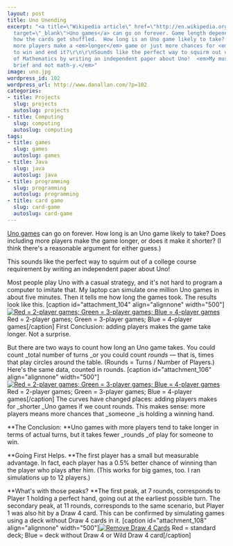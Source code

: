 ```yaml
---
layout: post
title: Uno Unending
excerpt: "<a title=\"Wikipedia article\" href=\"http://en.wikipedia.org/wiki/Uno_(game)\"
  target=\"_blank\">Uno games</a> can go on forever. Game length depends mainly on
  how the cards get shuffled.  How long is an Uno game likely to take?  Does including
  more players make a <em>longer</em> game or just more chances for <em>someone</em>
  to win and end it?\r\n\r\nSounds like the perfect way to squirm out of taking History
  of Mathematics by writing an independent paper about Uno!  <em>My musings here are
  brief and not math-y.</em>"
image: uno.jpg
wordpress_id: 102
wordpress_url: http://www.danallan.com/?p=102
categories:
- title: Projects
  slug: projects
  autoslug: projects
- title: Computing
  slug: computing
  autoslug: computing
tags:
- title: games
  slug: games
  autoslug: games
- title: Java
  slug: java
  autoslug: java
- title: programming
  slug: programming
  autoslug: programming
- title: card game
  slug: card-game
  autoslug: card-game
---
```


[Uno games](http://en.wikipedia.org/wiki/Uno_(game) "Wikipedia article") can go on forever. How long is an Uno game likely to take? Does including more players make the game longer, or does it make it shorter? (I think there's a reasonable argument for either guess.)

This sounds like the perfect way to squirm out of a college course requirement by writing an independent paper about Uno!

Most people play Uno with a casual strategy, and it's not hard to program a computer to imitate that. My laptop can simulate one million Uno games in about five minutes. Then it tells me how long the games took. The results look like this.
[caption id="attachment_104" align="alignnone" width="500"][![Red = 2-player games; Green = 3-player games; Blue = 4-player games](http://www.danallan.com/wp-content/uploads/2008/08/2-4-players-unscaled.png "2-4-players-unscaled")](http://www.danallan.com/wp-content/uploads/2008/08/2-4-players-unscaled.png) Red = 2-player games; Green = 3-player games; Blue = 4-player games[/caption]
First Conclusion: adding players makes the game take longer. Not a surprise.

But there are two ways to count how long an Uno game takes. You could count _total number of turns _or you could count _rounds_ — that is, times that play circles around the table. (Rounds = Turns / Number of Players.) Here's the same data, counted in rounds.
[caption id="attachment_106" align="alignnone" width="500"][![Red = 2-player games; Green = 3-player games; Blue = 4-player games](http://www.danallan.com/wp-content/uploads/2008/08/2-4-players-scaled-500x319.png "2-4-players-scaled")](http://www.danallan.com/wp-content/uploads/2008/08/2-4-players-scaled.png) Red = 2-player games; Green = 3-player games; Blue = 4-player games[/caption]
The curves have changed places: adding players makes for _shorter _Uno games if we count rounds. This makes sense: more players means more chances that _someone _is holding a winning hand.

**The Conclusion: **Uno games with more players tend to take longer in terms of actual turns, but it takes fewer _rounds _of play for someone to win.

**Going First Helps. **The first player has a small but measurable advantage. In fact, each player has a 0.5% better chance of winning than the player who plays after him. (This works for big games, too. I ran simulations up to 12 players.)

**What's with those peaks? **The first peak, at 7 rounds, corresponds to Player 1 holding a perfect hand, going out at the earliest possible turn. The secondary peak, at 11 rounds, corresponds to the same scenario, but Player 1 was also hit by a Draw 4 card. This can be confirmed by simulating games using a deck without Draw 4 cards in it.
[caption id="attachment_108" align="alignnone" width="500"][![](http://www.danallan.com/wp-content/uploads/2008/08/remove-d4-500x325.png "Remove Draw 4 Cards")](http://www.danallan.com/wp-content/uploads/2008/08/remove-d4.png) Red = standard deck; Blue = deck without Draw 4 or Wild Draw 4 card[/caption]
